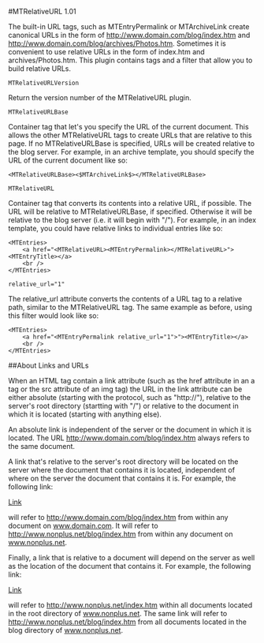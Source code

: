 #MTRelativeURL 1.01


The built-in URL tags, such as MTEntryPermalink or MTArchiveLink create canonical URLs in the form of http://www.domain.com/blog/index.htm and http://www.domain.com/blog/archives/Photos.htm. Sometimes it is convenient to use relative URLs in the form of index.htm and archives/Photos.htm. This plugin contains tags and a filter that allow you to build relative URLs.

`MTRelativeURLVersion`

Return the version number of the MTRelativeURL plugin.

`MTRelativeURLBase`

Container tag that let's you specify the URL of the current document. This allows the other MTRelativeURL tags to create URLs that are relative to this page. If no MTRelativeURLBase is specified, URLs will be created relative to the blog server.
For example, in an archive template, you should specify the URL of the current document like so:

    <MTRelativeURLBase><$MTArchiveLink$></MTRelativeURLBase>

`MTRelativeURL`

Container tag that converts its contents into a relative URL, if possible. The URL will be relative to MTRelativeURLBase, if specified. Otherwise it will be relative to the blog server (i.e. it will begin with "/").
For example, in an index template, you could have relative links to individual entries like so:

    <MTEntries>
        <a href="<MTRelativeURL><MTEntryPermalink></MTRelativeURL>"><MTEntryTitle></a>
        <br />
    </MTEntries>

`relative_url="1"`

The relative_url attribute converts the contents of a URL tag to a relative path, similar to the MTRelativeURL tag.
The same example as before, using this filter would look like so:

    <MTEntries>
        <a href="<MTEntryPermalink relative_url="1">"><MTEntryTitle></a>
        <br />
    </MTEntries>

##About Links and URLs

When an HTML tag contain a link attribute (such as the href attribute in an a tag or the src attribute of an img tag) the URL in the link attribute can be either absolute (starting with the protocol, such as "http://"), relative to the server's root directory (startting with "/") or relative to the document in which it is located (starting with anything else).

An absolute link is independent of the server or the document in which it is located. The URL http://www.domain.com/blog/index.htm always refers to the same document.

A link that's relative to the server's root directory will be located on the server where the document that contains it is located, independent of where on the server the document that contains it is. For example, the following link:

<a href="/blog/index.htm">Link</a>

will refer to http://www.domain.com/blog/index.htm from within any document on www.domain.com. It will refer to http://www.nonplus.net/blog/index.htm from within any document on www.nonplus.net.

Finally, a link that is relative to a document will depend on the server as well as the location of the document that contains it. For example, the following link:

<a href="index.htm">Link</a>

will refer to http://www.nonplus.net/index.htm within all documents located in the root directory of www.nonplus.net. The same link will refer to http://www.nonplus.net/blog/index.htm from all documents located in the blog directory of www.nonplus.net.
